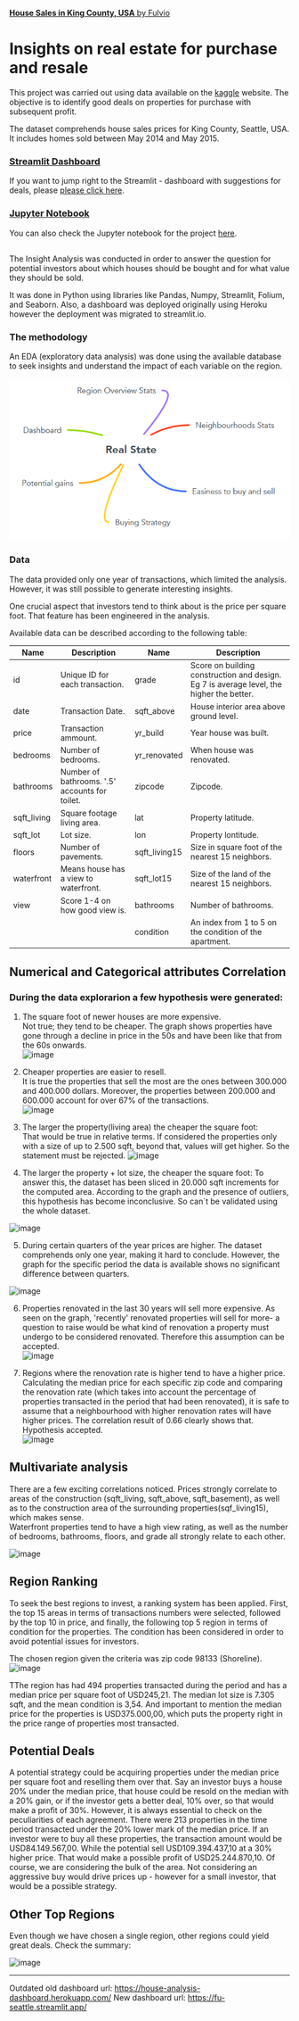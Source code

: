 <div id="wrapper">

<div id="main">

<div class="inner">

[**House Sales in King County, USA** by Fulvio](index.html)

<div id="banner" class="section">

<div class="content">

# Insights on real estate for purchase and resale

This project was carried out using data available on the [kaggle](https://www.kaggle.com/datasets/harlfoxem/housesalesprediction) website. The objective is to identify good deals on properties for purchase with subsequent profit.

The dataset comprehends house sales prices for King County, Seattle, USA. It includes homes sold between May 2014 and May 2015.

### [Streamlit Dashboard](https://fu-seattle.streamlit.app/)
If you want to jump right to the Streamlit -  dashboard with suggestions for deals, please [please click here](https://fu-seattle.streamlit.app/).

### [Jupyter Notebook](https://github.com/fusaa/house-dashboard/blob/main/0%20-%20king%20county.ipynb)
You can also check the Jupyter notebook for the project [here](https://github.com/fusaa/house-dashboard/blob/main/0%20-%20king%20county.ipynb).

## 
The Insight Analysis was conducted in order to answer the question for potential investors about which houses should be bought and for what value they should be sold.

</div>

</div>

<div class="section">
It was done in Python using libraries like Pandas, Numpy, Streamlit, Folium, and Seaborn. Also, a dashboard was deployed originally using Heroku however the deployment was migrated to streamlit.io.

<div class="col-4 col-12-medium">



### The methodology

An EDA (exploratory data analysis) was done using the available database to seek insights and understand the impact of each variable on the region.

![image](./MindMap.png)
  
### Data

The data provided only one year of transactions, which limited the analysis. However, it was still possible to generate interesting insights.

One crucial aspect that investors tend to think about is the price per square foot. That feature has been engineered in the analysis.

Available data can be described according to the following table:


| Name         | Description                                    | Name           | Description                                                                              |
| ------------ | ---------------------------------------------- | -------------- | ---------------------------------------------------------------------------------------- |
| id           | Unique ID for each transaction.                | grade          | Score on building construction and design. Eg 7 is average level, the higher the better. |
| date         | Transaction Date.                              | sqft\_above    | House interior area above ground level.                                                  |
| price        | Transaction ammount.                           | yr\_build      | Year house was built.                                                                    |
| bedrooms     | Number of bedrooms.                            | yr\_renovated  | When house was renovated.                                                                |
| bathrooms    | Number of bathrooms. '.5' accounts for toilet. | zipcode        | Zipcode.                                                                                 |
| sqft\_living | Square footage living area.                    | lat            | Property latitude.                                                                       |
| sqft\_lot    | Lot size.                                      | lon            | Property lontitude.                                                                      |
| floors       | Number of pavements.                           | sqft\_living15 | Size in square foot of the nearest 15 neighbors.                                         |
| waterfront   | Means house has a view to waterfront.          | sqft\_lot15    | Size of the land of the nearest 15 neighbors.                                            |
| view         | Score 1-4 on how good view is.                 | bathrooms      | Number of bathrooms.                                                                     |
|              |                                                | condition      | An index from 1 to 5 on the condition of the apartment.                                  |





## Numerical and Categorical attributes Correlation
  
  
### During the data explorarion a few hypothesis were generated:
  1) The square foot of newer houses are more expensive.  
  Not true; they tend to be cheaper. The graph shows properties have gone through a decline in price in the 50s and have been like that from the 60s onwards.  
  ![image](https://user-images.githubusercontent.com/66756007/175946753-a4f0545f-7a9a-46cb-89a4-d7a9f2969971.png)

  2) Cheaper properties are easier to resell.  
  It is true the properties that sell the most are the ones between 300.000 and 400.000 dollars. Moreover, the properties between 200.000 and 600.000 account for over 67% of the transactions.  
  ![image](https://user-images.githubusercontent.com/66756007/175947287-c685603f-9370-4bd4-9e49-bdeab8e9dce2.png)

  3) The larger the property(living area) the cheaper the square foot:  
  That would be true in relative terms. If considered the properties only with a size of up to 2.500 sqft, beyond that, values will get higher. So the statement must be rejected. 
  ![image](https://user-images.githubusercontent.com/66756007/175947619-57826309-f859-4910-9986-bfe74919dee0.png)

  4) The larger the property + lot size, the cheaper the square foot:
  To answer this, the dataset has been sliced in 20.000 sqft increments for the computed area. According to the graph and the presence of outliers, this hypothesis has become inconclusive. So can´t be validated using the whole dataset.
  
  ![image](https://user-images.githubusercontent.com/66756007/175947936-531fb2ae-6a6b-4201-9bde-be860731c314.png)

  5) During certain quarters of the year prices are higher.
  The dataset comprehends only one year, making it hard to conclude. However, the graph for the specific period the data is available shows no significant difference between quarters. 
   
  ![image](https://user-images.githubusercontent.com/66756007/175948131-e6225c6f-41f6-4935-a19c-cf176f448871.png)
  
  6) Properties renovated in the last 30 years will sell more expensive.
  As seen on the graph, 'recently' renovated properties will sell for more- a question to raise would be what kind of renovation a property must undergo to be considered renovated. Therefore this assumption can be accepted.  
  ![image](https://user-images.githubusercontent.com/66756007/175949030-bc3270ae-93ad-430b-997a-32affa301314.png)

  
  7) Regions where the renovation rate is higher tend to have a higher price.
  Calculating the median price for each specific zip code and comparing the renovation rate (which takes into account the percentage of properties transacted in the period that had been renovated), it is safe to assume that a neighbourhood with higher renovation rates will have higher prices. The correlation result of 0.66 clearly shows that. Hypothesis accepted.  
  ![image](https://user-images.githubusercontent.com/66756007/175949159-71990459-333e-47b9-94d7-5bcc6d2b59c6.png)
  
  
  
 ##  Multivariate analysis
  There are a few exciting correlations noticed. Prices strongly correlate to areas of the construction (sqft_living, sqft_above, sqft_basement), as well as to the construction area of the surrounding properties(sqf_living15), which makes sense.  
Waterfront properties tend to have a high view rating, as well as the number of bedrooms, bathrooms, floors, and grade all strongly relate to each other.

![image](https://user-images.githubusercontent.com/66756007/175943062-a7c91ae3-151b-45f9-8623-d756828d9d09.png)

## Region Ranking
To seek the best regions to invest, a ranking system has been applied. First, the top 15 areas in terms of transactions numbers were selected, followed by the top 10 in price, and finally, the following top 5 region in terms of condition for the properties. The condition has been considered in order to avoid potential issues for investors.

The chosen region given the criteria was zip code 98133 (Shoreline).
![image](https://user-images.githubusercontent.com/66756007/176123662-a818c606-a31c-4c23-8fa5-7ea7a0c5ceda.png)

TThe region has had 494 properties transacted during the period and has a median price per square foot of USD245,21. The median lot size is 7.305 sqft, and the mean condition is 3,54. And important to mention the median price for the properties is USD375.000,00, which puts the property right in the price range of properties most transacted.

## Potential Deals

A potential strategy could be acquiring properties under the median price per square foot and reselling them over that. Say an investor buys a house 20% under the median price, that house could be resold on the median with a 20% gain, or if the investor gets a better deal, 10% over, so that would make a profit of 30%. However, it is always essential to check on the peculiarities of each agreement. There were 213 properties in the time period transacted under the 20% lower mark of the median price. If an investor were to buy all these properties, the transaction amount would be USD84.149.567,00. While the potential sell USD109.394.437,10 at a 30% higher price. That would make a possible profit of USD25.244.870,10. Of course, we are considering the bulk of the area. Not considering an aggressive buy would drive prices up - however for a small investor, that would be a possible strategy.

## Other Top Regions

Even though we have chosen a single region, other regions could yield great deals. Check the summary:

![image](https://user-images.githubusercontent.com/66756007/176127715-cfaccd73-929c-46c4-9c8c-7beb25c7d4ab.png)



---
Outdated old dashboard url: https://house-analysis-dashboard.herokuapp.com/
New dashboard url: https://fu-seattle.streamlit.app/




